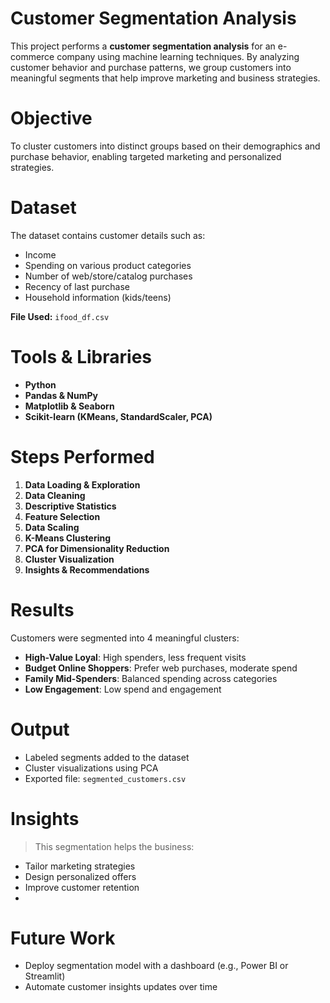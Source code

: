 # Customer Segmentation Analysis

This project performs a **customer segmentation analysis** for an e-commerce company using machine learning techniques. By analyzing customer behavior and purchase patterns, we group customers into meaningful segments that help improve marketing and business strategies.

# Objective

To cluster customers into distinct groups based on their demographics and purchase behavior, enabling targeted marketing and personalized strategies.

# Dataset

The dataset contains customer details such as:
- Income
- Spending on various product categories
- Number of web/store/catalog purchases
- Recency of last purchase
- Household information (kids/teens)

 **File Used:** `ifood_df.csv`

# Tools & Libraries

- **Python**
- **Pandas & NumPy**
- **Matplotlib & Seaborn**
- **Scikit-learn (KMeans, StandardScaler, PCA)**

# Steps Performed

1. **Data Loading & Exploration**
2. **Data Cleaning**
3. **Descriptive Statistics**
4. **Feature Selection**
5. **Data Scaling**
6. **K-Means Clustering**
7. **PCA for Dimensionality Reduction**
8. **Cluster Visualization**
9. **Insights & Recommendations**

# Results

Customers were segmented into 4 meaningful clusters:
- **High-Value Loyal**: High spenders, less frequent visits
- **Budget Online Shoppers**: Prefer web purchases, moderate spend
- **Family Mid-Spenders**: Balanced spending across categories
- **Low Engagement**: Low spend and engagement

# Output

- Labeled segments added to the dataset
- Cluster visualizations using PCA
- Exported file: `segmented_customers.csv`

# Insights

> This segmentation helps the business:
- Tailor marketing strategies
- Design personalized offers
- Improve customer retention
- 
# Future Work

- Deploy segmentation model with a dashboard (e.g., Power BI or Streamlit)
- Automate customer insights updates over time


